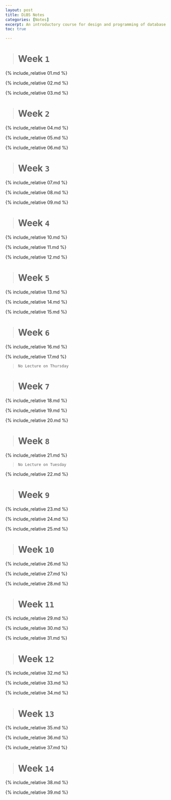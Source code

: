 ```yaml
---
layout: post
title: DiBS Notes
categories: [Notes]
excerpt: An introductory course for design and programming of database systems. Covers the entity-relationship (ER) approach to data modelling, the relational model of database management systems (DBMSs) and the use of query languages such as SQL. Briefly discusses query processing and the role of transaction management.
toc: true

---
```


<script type="text/javascript" async src="https://cdnjs.cloudflare.com/ajax/libs/mathjax/2.7.5/latest.js?config=TeX-MML-AM_CHTML" async></script>

> # Week `1`

{% include_relative 01.md %}

{% include_relative 02.md %}

{% include_relative 03.md %}

> # Week `2`

{% include_relative 04.md %}

{% include_relative 05.md %}

{% include_relative 06.md %}

> # Week `3`

{% include_relative 07.md %}

{% include_relative 08.md %}

{% include_relative 09.md %}

> # Week `4`

{% include_relative 10.md %}

{% include_relative 11.md %}

{% include_relative 12.md %}

> # Week `5`

{% include_relative 13.md %}

{% include_relative 14.md %}

{% include_relative 15.md %}

> # Week `6`

{% include_relative 16.md %}

{% include_relative 17.md %}

> `No Lecture on Thursday`

> # Week `7`

{% include_relative 18.md %}

{% include_relative 19.md %}

{% include_relative 20.md %}

> # Week `8`

{% include_relative 21.md %}

> `No Lecture on Tuesday`

{% include_relative 22.md %}

> # Week `9`

{% include_relative 23.md %}

{% include_relative 24.md %}

{% include_relative 25.md %}

> # Week `10`

{% include_relative 26.md %}

{% include_relative 27.md %}

{% include_relative 28.md %}

> # Week `11`

{% include_relative 29.md %}

{% include_relative 30.md %}

{% include_relative 31.md %}

> # Week `12`

{% include_relative 32.md %}

{% include_relative 33.md %}

{% include_relative 34.md %}

> # Week `13`

{% include_relative 35.md %}

{% include_relative 36.md %}

{% include_relative 37.md %}

> # Week `14`

{% include_relative 38.md %}

{% include_relative 39.md %}
